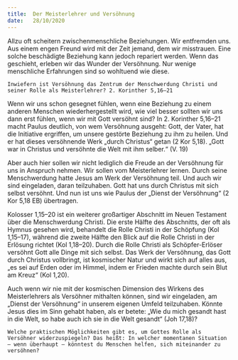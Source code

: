 ```yaml
---
title:  Der Meisterlehrer und Versöhnung
date:   28/10/2020
---
```


Allzu oft scheitern zwischenmenschliche Beziehungen. Wir entfremden uns. Aus einem engen Freund wird mit der Zeit jemand, dem wir misstrauen. Eine solche beschädigte Beziehung kann jedoch repariert werden. Wenn das geschieht, erleben wir das Wunder der Versöhnung. Nur wenige menschliche Erfahrungen sind so wohltuend wie diese.

`Inwiefern ist Versöhnung das Zentrum der Menschwerdung Christi und seiner Rolle als Meisterlehrer? 2. Korinther 5,16–21`

Wenn wir uns schon gesegnet fühlen, wenn eine Beziehung zu einem anderen Menschen wiederhergestellt wird, wie viel besser sollten wir uns dann erst fühlen, wenn wir mit Gott versöhnt sind? In 2. Korinther 5,16–21 macht Paulus deutlich, von wem Versöhnung ausgeht: Gott, der Vater, hat die Initiative ergriffen, um unsere gestörte Beziehung zu ihm zu heilen. Und er hat dieses versöhnende Werk „durch Christus“ getan (2 Kor 5,18). „Gott war in Christus und versöhnte die Welt mit ihm selber.“ (V. 19)

Aber auch hier sollen wir nicht lediglich die Freude an der Versöhnung für uns in Anspruch nehmen. Wir sollen vom Meisterlehrer lernen. Durch seine Menschwerdung hatte Jesus am Werk der Versöhnung teil. Und auch wir sind eingeladen, daran teilzuhaben. Gott hat uns durch Christus mit sich selbst versöhnt. Und nun ist uns wie Paulus der „Dienst der Versöhnung“ (2 Kor 5,18 EB)
übertragen.

Kolosser 1,15–20 ist ein weiterer großartiger Abschnitt im Neuen Testament über die Menschwerdung Christi. Die erste Hälfte des Abschnitts, der oft als Hymnus gesehen wird, behandelt die Rolle Christi in der Schöpfung (Kol 1,15–17), während die zweite Hälfte den Blick auf die Rolle Christi in der Erlösung richtet (Kol 1,18–20). Durch die Rolle Christi als Schöpfer-Erlöser versöhnt Gott alle Dinge mit sich selbst. Das Werk der Versöhnung, das Gott durch Christus vollbringt, ist kosmischer Natur und wirkt sich auf alles aus, „es sei auf Erden oder im Himmel, indem er Frieden machte durch sein Blut am Kreuz“ (Kol 1,20).

Auch wenn wir nie mit der kosmischen Dimension des Wirkens des Meisterlehrers als Versöhner mithalten können, sind wir eingeladen, am „Dienst der Versöhnung“ in unserem eigenen Umfeld teilzuhaben. Könnte Jesus dies im Sinn gehabt haben, als er betete: „Wie du mich gesandt hast in die Welt, so habe auch ich sie in die Welt gesandt“ (Joh 17,18)?

`Welche praktischen Möglichkeiten gibt es, um Gottes Rolle als Versöhner widerzuspiegeln? Das heißt: In welcher momentanen Situation – wenn überhaupt – könntest du Menschen helfen, sich miteinander zu versöhnen?`